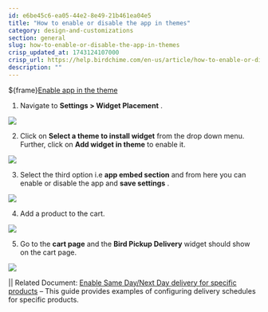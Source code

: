 ```yaml
---
id: e6be45c6-ea05-44e2-8e49-21b461ea04e5
title: "How to enable or disable the app in themes"
category: design-and-customizations
section: general
slug: how-to-enable-or-disable-the-app-in-themes
crisp_updated_at: 1743124107000
crisp_url: https://help.birdchime.com/en-us/article/how-to-enable-or-disable-the-app-in-themes-pjqygb/
description: ""
---
```


${frame}[Enable app in the theme](https://www.loom.com/embed/a17117c783694617a5900b6dbe86a835?sid=37145a50-45a4-4528-a9f8-dd9c3beaeaf3)

1. Navigate to **Settings > Widget Placement** .

![](https://storage.crisp.chat/users/helpdesk/website/ca826b447482b000/widget-placement_r3md2e.png)

2. Click on **Select a theme to install widget** from the drop down menu. Further, click on **Add widget in theme** to enable it.

![](https://storage.crisp.chat/users/helpdesk/website/ca826b447482b000/screenshot-2023-10-13-at-60342_12oswgn.png)

3. Select the third option i.e **app embed section** and from here you can enable or disable the app and **save settings** .

![](https://storage.crisp.chat/users/helpdesk/website/ca826b447482b000/screenshot-2023-10-13-at-32832_1wc0bk7.png)

4. Add a product to the cart.

![](https://storage.crisp.chat/users/helpdesk/website/ca826b447482b000/screenshot-2023-10-13-at-34724_gplnbq.png)

5. Go to the **cart page** and the **Bird Pickup Delivery** widget should show on the cart page.

![](https://storage.crisp.chat/users/helpdesk/website/ca826b447482b000/screenshot-2023-10-13-at-34338_ictf6d.png)

|| Related Document: [Enable Same Day/Next Day delivery for specific products](https://help.birdchime.com/en-us/article/enable-same-daynext-day-delivery-for-specific-products-hfb1hm/) – This guide provides examples of configuring delivery schedules for specific products.
